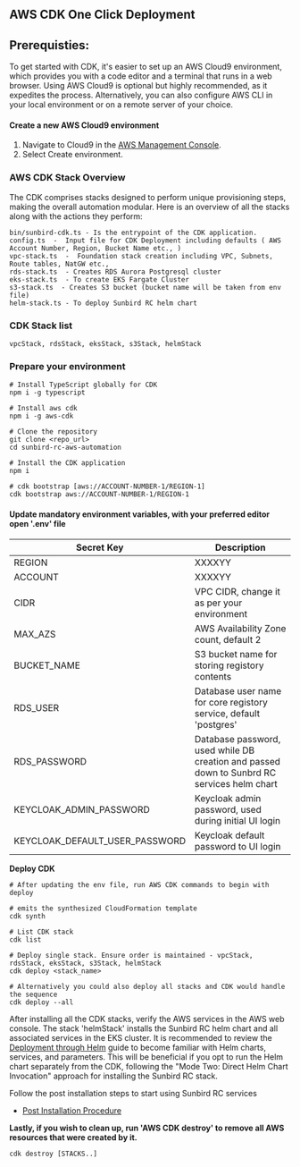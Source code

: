 ## AWS CDK One Click Deployment ##

## Prerequisties:
To get started with CDK, it's easier to set up an AWS Cloud9 environment, which provides you with a code editor and a terminal that runs in a web browser. Using AWS Cloud9 is optional but highly recommended, as it expedites the process. Alternatively, you can also configure AWS CLI in your local environment or on a remote server of your choice.

#### Create a new AWS Cloud9 environment

1) Navigate to Cloud9 in the [AWS Management Console](https://console.aws.amazon.com/cloud9).
2) Select Create environment.

### AWS CDK Stack Overview
The CDK comprises stacks designed to perform unique provisioning steps, making the overall automation modular. Here is an overview of all the stacks along with the actions they perform:

    bin/sunbird-cdk.ts - Is the entrypoint of the CDK application.
    config.ts  -  Input file for CDK Deployment including defaults ( AWS Account Number, Region, Bucket Name etc., )
    vpc-stack.ts  -  Foundation stack creation including VPC, Subnets, Route tables, NatGW etc.,
    rds-stack.ts  - Creates RDS Aurora Postgresql cluster
    eks-stack.ts  - To create EKS Fargate Cluster
    s3-stack.ts  - Creates S3 bucket (bucket name will be taken from env file)
    helm-stack.ts - To deploy Sunbird RC helm chart

### CDK Stack list
    vpcStack, rdsStack, eksStack, s3Stack, helmStack

### Prepare your environment
```
# Install TypeScript globally for CDK
npm i -g typescript

# Install aws cdk
npm i -g aws-cdk

# Clone the repository 
git clone <repo_url>
cd sunbird-rc-aws-automation

# Install the CDK application
npm i

# cdk bootstrap [aws://ACCOUNT-NUMBER-1/REGION-1]
cdk bootstrap aws://ACCOUNT-NUMBER-1/REGION-1
```

#### Update mandatory environment variables, with your preferred editor open '.env' file

   | Secret Key                                     | Description   | 
   | ---------------------------------------------  | ------- | 
   | REGION                            | XXXXYY  | 
   | ACCOUNT                     | XXXXYY  | 
   | CIDR                      | VPC CIDR, change it as per your environment  | 
   | MAX_AZS                | AWS Availability Zone count, default 2  |
   | BUCKET_NAME                | S3 bucket name for storing registory contents  |
   | RDS_USER                | Database user name for core registory service, default 'postgres'  |
   | RDS_PASSWORD                | Database password, used while DB creation and passed down to Sunbrd RC services helm chart  |
   | KEYCLOAK_ADMIN_PASSWORD                | Keycloak admin password, used during initial UI login  |
   | KEYCLOAK_DEFAULT_USER_PASSWORD                | Keycloak default password to UI login  |

**Deploy CDK**
```
# After updating the env file, run AWS CDK commands to begin with deploy

# emits the synthesized CloudFormation template
cdk synth 

# List CDK stack
cdk list

# Deploy single stack. Ensure order is maintained - vpcStack, rdsStack, eksStack, s3Stack, helmStack
cdk deploy <stack_name>

# Alternatively you could also deploy all stacks and CDK would handle the sequence
cdk deploy --all 
```

After installing all the CDK stacks, verify the AWS services in the AWS web console. The stack 'helmStack' installs the Sunbird RC helm chart and all associated services in the EKS cluster. It is recommended to review the [Deployment through Helm](02-Deployment-Helm-Sunbird.md) guide to become familiar with Helm charts, services, and parameters. This will be beneficial if you opt to run the Helm chart separately from the CDK, following the "Mode Two: Direct Helm Chart Invocation" approach for installing the Sunbird RC stack.

Follow the post installation steps to start using Sunbird RC services

* [Post Installation Procedure](03-Post-Installation-Procedure.md)

**Lastly, if you wish to clean up, run 'AWS CDK destroy' to remove all AWS resources that were created by it.**
```
cdk destroy [STACKS..]
```
